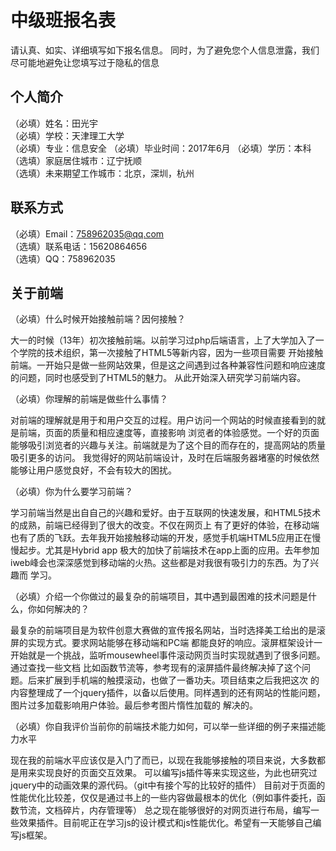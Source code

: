 # 中级班报名表

请认真、如实、详细填写如下报名信息。
同时，为了避免您个人信息泄露，我们尽可能地避免让您填写过于隐私的信息

## 个人简介

（必填）姓名：田光宇  
（必填）学校：天津理工大学  
（必填）专业：信息安全
（必填）毕业时间：2017年6月
（必填）学历：本科  
（选填）家庭居住城市：辽宁抚顺  
（选填）未来期望工作城市：北京，深圳，杭州  

## 联系方式

（必填）Email：758962035@qq.com  
（选填）联系电话：15620864656  
（选填）QQ：758962035

## 关于前端  
（必填）什么时候开始接触前端？因何接触？

  大一的时候（13年）初次接触前端。以前学习过php后端语言，上了大学加入了一个学院的技术组织，第一次接触了HTML5等新内容，因为一些项目需要
  开始接触前端。一开始只是做一些网站效果，但是这之间遇到过各种兼容性问题和响应速度的问题，同时也感受到了HTML5的魅力。
  从此开始深入研究学习前端内容。
  
  （必填）你理解的前端是做些什么事情？  
  
  对前端的理解就是用于和用户交互的过程。用户访问一个网站的时候直接看到的就是前端，页面的质量和相应速度等，直接影响
  浏览者的体验感觉。一个好的页面能够吸引浏览者的兴趣与关注。前端就是为了这个目的而存在的，提高网站的质量吸引更多的访问。
  我觉得好的网站前端设计，及时在后端服务器堵塞的时候依然能够让用户感觉良好，不会有较大的困扰。
  
  （必填）你为什么要学习前端？  
  
  学习前端当然是出自自己的兴趣和爱好。由于互联网的快速发展，和HTML5技术的成熟，前端已经得到了很大的改变。不仅在网页上
  有了更好的体验，在移动端也有了质的飞跃。去年我开始接触移动端的开发，感觉手机端HTML5应用正在慢慢起步。尤其是Hybrid app
  极大的加快了前端技术在app上面的应用。去年参加iweb峰会也深深感觉到移动端的火热。这些都是对我很有吸引力的东西。为了兴趣而
  学习。
  
  （必填）介绍一个你做过的最复杂的前端项目，其中遇到最困难的技术问题是什么，你如何解决的？  
  
  最复杂的前端项目是为软件创意大赛做的宣传报名网站，当时选择美工给出的是滚屏的实现方式。要求网站能够在移动端和PC端
  都能良好的响应。滚屏框架设计一开始就是一个挑战，监听mousewheel事件滚动网页当时实现就遇到了很多问题。通过查找一些文档
  比如函数节流等，参考现有的滚屏插件最终解决掉了这个问题。后来扩展到手机端的触摸滚动，也做了一番功夫。项目结束之后我把这次
  的内容整理成了一个jquery插件，以备以后使用。同样遇到的还有网站的性能问题，图片过多加载影响用户体验。最后参考图片惰性加载的
  解决的。
  
  （必填）你自我评价当前你的前端技术能力如何，可以举一些详细的例子来描述能力水平  
  
  现在我的前端水平应该仅是入门了而已，以现在我能够接触的项目来说，大多数都是用来实现良好的页面交互效果。
  可以编写js插件等来实现这些，为此也研究过jquery中的动画效果的源代码。（git中有接个写的比较好的插件）
  目前对于页面的性能优化比较差，仅仅是通过书上的一些内容做最根本的优化（例如事件委托，函数节流，文档碎片，内存管理等）
  总之现在能够很好的对网页进行布局，编写一些效果插件。目前呢正在学习js的设计模式和js性能优化。希望有一天能够自己编写js框架。
  

